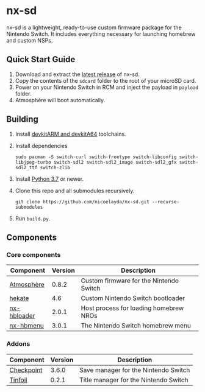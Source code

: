# nx-sd

nx-sd is a lightweight, ready-to-use custom firmware package for the Nintendo Switch. It includes everything necessary for launching homebrew and custom NSPs.


## Quick Start Guide

1. Download and extract the [latest release](https://github.com/nicoelayda/nx-sd/releases/latest) of nx-sd.
2. Copy the contents of the `sdcard` folder to the root of your microSD card.
3. Power on your Nintendo Switch in RCM and inject the payload in `payload` folder.
4. Atmosphère will boot automatically.

## Building

1. Install [devkitARM and devkitA64](https://devkitpro.org/wiki/Getting_Started) toolchains.
2. Install dependencies

       sudo pacman -S switch-curl switch-freetype switch-libconfig switch-libjpeg-turbo switch-sdl2 switch-sdl2_image switch-sdl2_gfx switch-sdl2_ttf switch-zlib
   
3. Install [Python 3.7](https://www.python.org/downloads/) or newer.
4. Clone this repo and all submodules recursively.

       git clone https://github.com/nicoelayda/nx-sd.git --recurse-submodules

5. Run `build.py`.


## Components

### Core components

| Component                                                 | Version | Description |
| --------------------------------------------------------- | ------- | ----------- |
| [Atmosphère](https://github.com/Atmosphere-NX/Atmosphere) | 0.8.2   | Custom firmware for the Nintendo Switch |
| [hekate](https://github.com/CTCaer/hekate)                | 4.6     | Custom Nintendo Switch bootloader |
| [nx-hbloader](https://github.com/switchbrew/nx-hbloader)  | 2.0.1   | Host process for loading homebrew NROs |
| [nx-hbmenu](https://github.com/switchbrew/nx-hbmenu)      | 3.0.1   | The Nintendo Switch homebrew menu |

### Addons

| Component                                                 | Version | Description |
| --------------------------------------------------------- | ------- | ----------- |
| [Checkpoint](https://github.com/FlagBrew/Checkpoint)      | 3.6.0   | Save manager for the Nintendo Switch |
| [Tinfoil](https://github.com/Adubbz/Tinfoil)              | 0.2.1   | Title manager for the Nintendo Switch |

